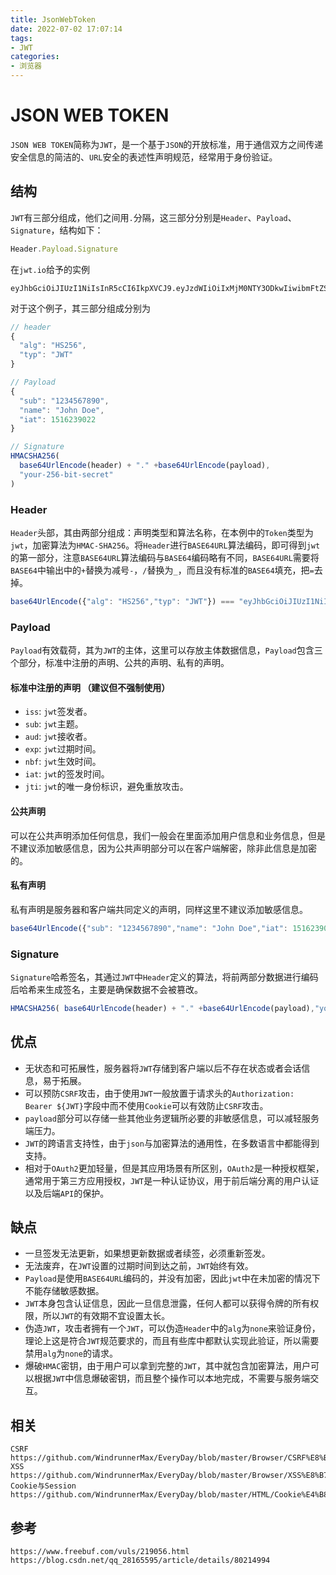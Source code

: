 ```yaml
---
title: JsonWebToken
date: 2022-07-02 17:07:14
tags:
- JWT
categories: 
- 浏览器
---
```

# JSON WEB TOKEN

`JSON WEB TOKEN`简称为`JWT`，是一个基于`JSON`的开放标准，用于通信双方之间传递安全信息的简洁的、`URL`安全的表述性声明规范，经常用于身份验证。

## 结构

`JWT`有三部分组成，他们之间用`.`分隔，这三部分分别是`Header`、`Payload`、`Signature`，结构如下：

```javascript
Header.Payload.Signature
```

在`jwt.io`给予的实例

```
eyJhbGciOiJIUzI1NiIsInR5cCI6IkpXVCJ9.eyJzdWIiOiIxMjM0NTY3ODkwIiwibmFtZSI6IkpvaG4gRG9lIiwiaWF0IjoxNTE2MjM5MDIyfQ.SflKxwRJSMeKKF2QT4fwpMeJf36POk6yJV_adQssw5c
```

对于这个例子，其三部分组成分别为

```javascript
// header
{
  "alg": "HS256",
  "typ": "JWT"
}

// Payload
{
  "sub": "1234567890",
  "name": "John Doe",
  "iat": 1516239022
}

// Signature
HMACSHA256(
  base64UrlEncode(header) + "." +base64UrlEncode(payload),
  "your-256-bit-secret"
)
```

### Header

`Header`头部，其由两部分组成：声明类型和算法名称，在本例中的`Token`类型为`jwt`，加密算法为`HMAC-SHA256`。将`Header`进行`BASE64URL`算法编码，即可得到`jwt`的第一部分，注意`BASE64URL`算法编码与`BASE64`编码略有不同，`BASE64URL`需要将`BASE64`中输出中的`+`替换为减号`-`，`/`替换为`_`，而且没有标准的`BASE64`填充，把`=`去掉。

```javascript
base64UrlEncode({"alg": "HS256","typ": "JWT"}) === "eyJhbGciOiJIUzI1NiIsInR5cCI6IkpXVCJ9";
```

### Payload 

`Payload`有效载荷，其为`JWT`的主体，这里可以存放主体数据信息，`Payload`包含三个部分，标准中注册的声明、公共的声明、私有的声明。

#### 标准中注册的声明 （建议但不强制使用）

* `iss`: `jwt`签发者。
* `sub`: `jwt`主题。
* `aud`: `jwt`接收者。
* `exp`: `jwt`过期时间。
* `nbf`: `jwt`生效时间。
* `iat`: `jwt`的签发时间。
* `jti`: `jwt`的唯一身份标识，避免重放攻击。

#### 公共声明

可以在公共声明添加任何信息，我们一般会在里面添加用户信息和业务信息，但是不建议添加敏感信息，因为公共声明部分可以在客户端解密，除非此信息是加密的。

#### 私有声明

私有声明是服务器和客户端共同定义的声明，同样这里不建议添加敏感信息。

```javascript
base64UrlEncode({"sub": "1234567890","name": "John Doe","iat": 1516239022}) === "eyJzdWIiOiIxMjM0NTY3ODkwIiwibmFtZSI6IkpvaG4gRG9lIiwiaWF0IjoxNTE2MjM5MDIyfQ";
```

### Signature

`Signature`哈希签名，其通过`JWT`中`Header`定义的算法，将前两部分数据进行编码后哈希来生成签名，主要是确保数据不会被篡改。

```javascript
HMACSHA256( base64UrlEncode(header) + "." +base64UrlEncode(payload),"your-256-bit-secret") === "SflKxwRJSMeKKF2QT4fwpMeJf36POk6yJV_adQssw5c"
```

## 优点

* 无状态和可拓展性，服务器将`JWT`存储到客户端以后不存在状态或者会话信息，易于拓展。
* 可以预防`CSRF`攻击，由于使用`JWT`一般放置于请求头的`Authorization: Bearer ${JWT}`字段中而不使用`Cookie`可以有效防止`CSRF`攻击。
* `payload`部分可以存储一些其他业务逻辑所必要的非敏感信息，可以减轻服务端压力。
* `JWT`的跨语言支持性，由于`json`与加密算法的通用性，在多数语言中都能得到支持。
* 相对于`OAuth2`更加轻量，但是其应用场景有所区别，`OAuth2`是一种授权框架，通常用于第三方应用授权，`JWT`是一种认证协议，用于前后端分离的用户认证以及后端`API`的保护。

## 缺点

* 一旦签发无法更新，如果想更新数据或者续签，必须重新签发。
* 无法废弃，在`JWT`设置的过期时间到达之前，`JWT`始终有效。
* `Payload`是使用`BASE64URL`编码的，并没有加密，因此`jwt`中在未加密的情况下不能存储敏感数据。
* `JWT`本身包含认证信息，因此一旦信息泄露，任何人都可以获得令牌的所有权限，所以`JWT`的有效期不宜设置太长。
* 伪造`JWT`，攻击者拥有一个`JWT`，可以伪造`Header`中的`alg`为`none`来验证身份，理论上这是符合`JWT`规范要求的，而且有些库中都默认实现此验证，所以需要禁用`alg`为`none`的请求。
* 爆破`HMAC`密钥，由于用户可以拿到完整的`JWT`，其中就包含加密算法，用户可以根据`JWT`中信息爆破密钥，而且整个操作可以本地完成，不需要与服务端交互。

## 相关

```
CSRF https://github.com/WindrunnerMax/EveryDay/blob/master/Browser/CSRF%E8%B7%A8%E7%AB%99%E8%AF%B7%E6%B1%82%E4%BC%AA%E9%80%A0.md
XSS https://github.com/WindrunnerMax/EveryDay/blob/master/Browser/XSS%E8%B7%A8%E7%AB%99%E8%84%9A%E6%9C%AC%E6%94%BB%E5%87%BB.md
Cookie与Session https://github.com/WindrunnerMax/EveryDay/blob/master/HTML/Cookie%E4%B8%8ESession.md
```


## 参考

```
https://www.freebuf.com/vuls/219056.html
https://blog.csdn.net/qq_28165595/article/details/80214994
```

